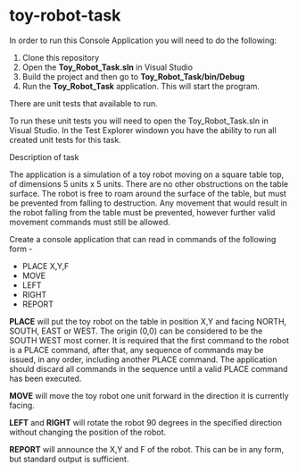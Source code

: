 # toy-robot-task

In order to run this Console Application you will need to do the following:
  1. Clone this repository
  2. Open the **Toy_Robot_Task.sln** in Visual Studio
  2. Build the project and then go to **Toy_Robot_Task/bin/Debug**
  3. Run the **Toy_Robot_Task** application. This will start the program.
  
  
There are unit tests that available to run. 

To run these unit tests you will need to open the Toy_Robot_Task.sln in Visual Studio.
In the Test Explorer windown you have the ability to run all created unit tests for this task.


Description of task

The application is a simulation of a toy robot moving on a square table top, of dimensions 5 units x 5 units. There are no
other obstructions on the table surface. The robot is free to roam around the surface of the table, but must be prevented
from falling to destruction. Any movement that would result in the robot falling from the table must be prevented,
however further valid movement commands must still be allowed.

Create a console application that can read in commands of the following form -

- PLACE X,Y,F
- MOVE
- LEFT
- RIGHT
- REPORT

**PLACE** will put the toy robot on the table in position X,Y and facing NORTH, SOUTH, EAST or WEST. The origin (0,0)
can be considered to be the SOUTH WEST most corner. It is required that the first command to the robot is a PLACE
command, after that, any sequence of commands may be issued, in any order, including another PLACE command. The
application should discard all commands in the sequence until a valid PLACE command has been executed.

**MOVE** will move the toy robot one unit forward in the direction it is currently facing.

**LEFT** and **RIGHT** will rotate the robot 90 degrees in the specified direction without changing the position of the robot.

**REPORT** will announce the X,Y and F of the robot. This can be in any form, but standard output is sufficient.